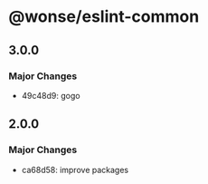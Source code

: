 # @wonse/eslint-common

## 3.0.0

### Major Changes

- 49c48d9: gogo

## 2.0.0

### Major Changes

- ca68d58: improve packages
